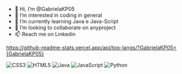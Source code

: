 - 👋 Hi, I’m @GabrielaKP05
- 👀 I’m interested in coding in general
- 🌱 I’m currently learning Java e Java-Script
- 💞️ I’m looking to collaborate on anyproject
- 📫 Reach me on Linkedin


https://github-readme-stats.vercel.app/api/top-langs/?GabrielaKP05={GabrielaKP05}


  ![CSS3](https://img.shields.io/badge/css3-%231572B6.svg?logo=css3&logoColor=white) ![HTML5](https://img.shields.io/badge/html5-%23E34F26.svg?logo=html5&logoColor=white) ![Java](https://img.shields.io/badge/java-%23ED8B00.svg?logo=java&logoColor=white) ![JavaScript](https://img.shields.io/badge/javascript-%23323330.svg?logo=javascript&logoColor=%23F7DF1E) ![Python](https://img.shields.io/badge/python-3670A0?logo=python&logoColor=ffdd54)





